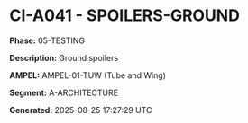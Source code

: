 # CI-A041 - SPOILERS-GROUND

**Phase:** 05-TESTING

**Description:** Ground spoilers

**AMPEL:** AMPEL-01-TUW (Tube and Wing)

**Segment:** A-ARCHITECTURE

**Generated:** 2025-08-25 17:27:29 UTC
